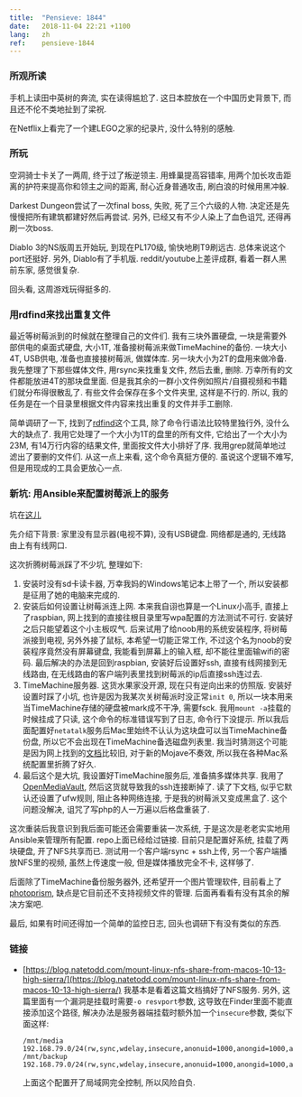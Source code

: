 ```yaml
---
title:  "Pensieve: 1844"
date:   2018-11-04 22:21 +1100
lang:   zh
ref:    pensieve-1844
---
```


### 所观所读

手机上读田中英树的奔流, 实在读得尴尬了. 这日本腔放在一个中国历史背景下, 而且还不伦不类地扯到了梁祝.

在Netflix上看完了一个建LEGO之家的纪录片, 没什么特别的感触.

### 所玩

空洞骑士卡关了一两周, 终于过了叛逆领主. 用蜂巢提高容错率, 用两个加长攻击距离的护符来提高你和领主之间的距离, 耐心近身普通攻击, 刷白浪的时候用黑冲躲.

Darkest Dungeon尝试了一次final boss, 失败, 死了三个六级的人物. 决定还是先慢慢把所有建筑都建好然后再尝试. 另外, 已经又有不少人染上了血色诅咒, 还得再刷一次boss.

Diablo 3的NS版周五开始玩, 到现在PL170级, 愉快地刷T9刷远古. 总体来说这个port还挺好. 另外, Diablo有了手机版. reddit/youtube上差评成群, 看着一群人黑前东家, 感觉很复杂.

回头看, 这周游戏玩得挺多的.

### 用rdfind来找出重复文件

最近等树莓派到的时候就在整理自己的文件们. 我有三块外置硬盘, 一块是需要外部供电的桌面式硬盘, 大小1T, 准备接树莓派来做TimeMachine的备份. 一块大小4T, USB供电, 准备也直接接树莓派, 做媒体库. 另一块大小为2T的盘用来做冷备. 我先整理了下那些媒体文件, 用rsync来找重复文件, 然后去重, 删除.  万幸所有的文件都能放进4T的那块盘里面. 但是我其余的一群小文件例如照片/自摄视频和书籍们就分布得很散乱了. 有些文件会保存在多个文件夹里, 这样是不行的. 所以, 我的任务是在一个目录里根据文件内容来找出重复的文件并手工删除.

简单调研了一下, 找到了[rdfind](https://github.com/pauldreik/rdfind)这个工具, 除了命令行语法比较特里独行外, 没什么大的缺点了. 我用它处理了一个大小为1T的盘里的所有文件, 它给出了一个大小为23M, 有14万行内容的结果文件, 里面按文件大小排好了序. 我用grep就简单地过滤出了要删的文件们. 从这一点上来看, 这个命令真挺方便的. 虽说这个逻辑不难写, 但是用现成的工具会更放心一点.

### 新坑: 用Ansible来配置树莓派上的服务

坑在[这儿](https://github.com/xiaket/314)

先介绍下背景: 家里没有显示器(电视不算), 没有USB键盘. 网络都是通的, 无线路由上有有线网口.

这次折腾树莓派踩了不少坑, 整理如下:

1. 安装时没有sd卡读卡器, 万幸我妈的Windows笔记本上带了一个, 所以安装都是征用了她的电脑来完成的.
2. 安装后如何设置让树莓派连上网. 本来我自诩也算是一个Linux小高手, 直接上了raspbian, 网上找到的直接往根目录里写wpa配置的方法测试不可行. 安装好之后只能望着这个小主板叹气. 后来试用了给noob用的系统安装程序, 将树莓派接到电视, 另外外接了鼠标, 本希望一切能正常工作, 不过这个名为noob的安装程序竟然没有屏幕键盘, 我能看到屏幕上的输入框, 却不能往里面输wifi的密码. 最后解决的办法是回到raspbian, 安装好后设置好ssh, 直接有线网接到无线路由, 在无线路由的客户端列表里找到树莓派的ip后直接ssh连过去.
3. TimeMachine服务器. 这货水果家没开源, 现在只有逆向出来的仿照版. 安装好设置时踩了小坑, 也许是因为我某次关树莓派时没正常`init 0`, 所以一块本用来当TimeMachine存储的硬盘被mark成不干净, 需要fsck. 我用`mount -a`挂载的时候挂成了只读, 这个命令的标准错误写到了日志, 命令行下没提示. 所以我后面配置好`netatalk`服务后Mac里始终不认认为这块盘可以当TimeMachine备份盘, 所以它不会出现在TimeMachine备选磁盘列表里. 我当时猜测这个可能是因为网上找到的[文档](https://github.com/mr-bt/raspberrypi-timemachine)比较旧, 对于新的Mojave不奏效, 所以我在各种Mac系统配置里折腾了好久.
4. 最后这个是大坑, 我设置好TimeMachine服务后, 准备搞多媒体共享. 我用了[OpenMediaVault](http://www.openmediavault.org), 然后这货就导致我的ssh连接断掉了. 读了下文档, 似乎它默认还设置了ufw规则, 阻止各种网络连接, 于是我的树莓派又变成黑盒了. 这个问题没解决, 诅咒了写php的人一万遍以后格盘重装了.


这次重装后我意识到我后面可能还会需要重装一次系统, 于是这次是老老实实地用Ansible来管理所有配置. repo上面已经给过链接. 目前只是配置好系统, 挂载了两块硬盘, 开了NFS共享而已. 测试用一个客户端rsync + ssh上传, 另一个客户端播放NFS里的视频, 虽然上传速度一般, 但是媒体播放完全不卡, 这样够了.

后面除了TimeMachine备份服务器外, 还希望开一个图片管理软件, 目前看上了[photoprism](https://github.com/photoprism/photoprism), 缺点是它目前还不支持视频文件的管理. 后面再看看有没有其余的解决方案吧.

最后, 如果有时间还得加一个简单的监控日志, 回头也调研下有没有类似的东西.


### 链接

* [https://blog.natetodd.com/mount-linux-nfs-share-from-macos-10-13-high-sierra/](https://blog.natetodd.com/mount-linux-nfs-share-from-macos-10-13-high-sierra/) 我基本是看着这篇文档搞好了NFS服务. 另外, 这篇里面有一个漏洞是挂载时需要`-o resvport`参数, 这导致在Finder里面不能直接添加这个路径, 解决办法是服务器端挂载时额外加一个`insecure`参数, 类似下面这样:

    ```
    /mnt/media 192.168.79.0/24(rw,sync,wdelay,insecure,anonuid=1000,anongid=1000,all_squash)
    /mnt/backup 192.168.79.0/24(rw,sync,wdelay,insecure,anonuid=1000,anongid=1000,all_squash)

    ```

    上面这个配置开了局域网完全控制, 所以风险自负.
